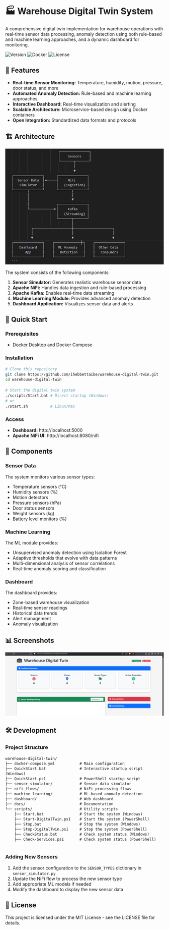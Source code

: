 # 🏭 Warehouse Digital Twin System

A comprehensive digital twin implementation for warehouse operations with real-time sensor data processing, anomaly detection using both rule-based and machine learning approaches, and a dynamic dashboard for monitoring.

![Version](https://img.shields.io/badge/version-1.0.0-blue.svg)
![Docker](https://img.shields.io/badge/docker-required-blue.svg)
![License](https://img.shields.io/badge/license-MIT-green.svg)

## 🌟 Features

- **Real-time Sensor Monitoring:** Temperature, humidity, motion, pressure, door status, and more
- **Automated Anomaly Detection:** Rule-based and machine learning approaches
- **Interactive Dashboard:** Real-time visualization and alerting
- **Scalable Architecture:** Microservice-based design using Docker containers
- **Open Integration:** Standardized data formats and protocols

## 🏗️ Architecture

![Architecture Diagram](docs/images/image.png)

The system consists of the following components:

1. **Sensor Simulator:** Generates realistic warehouse sensor data
2. **Apache NiFi:** Handles data ingestion and rule-based processing
3. **Apache Kafka:** Enables real-time data streaming
4. **Machine Learning Module:** Provides advanced anomaly detection
5. **Dashboard Application:** Visualizes sensor data and alerts

## 🚀 Quick Start

### Prerequisites

- Docker Desktop and Docker Compose

### Installation

```bash
# Clone this repository
git clone https://github.com/ihebbettaibe/warehouse-digital-twin.git
cd warehouse-digital-twin

# Start the digital twin system
./scripts/Start.bat # Direct startup (Windows)
# or
./start.sh          # Linux/Mac
```

### Access

- **Dashboard:** http://localhost:5000
- **Apache NiFi UI:** http://localhost:8080/nifi

## 🔧 Components

### Sensor Data

The system monitors various sensor types:
- Temperature sensors (°C)
- Humidity sensors (%)
- Motion detectors
- Pressure sensors (hPa)
- Door status sensors
- Weight sensors (kg)
- Battery level monitors (%)

### Machine Learning

The ML module provides:
- Unsupervised anomaly detection using Isolation Forest
- Adaptive thresholds that evolve with data patterns
- Multi-dimensional analysis of sensor correlations
- Real-time anomaly scoring and classification

### Dashboard

The dashboard provides:
- Zone-based warehouse visualization
- Real-time sensor readings
- Historical data trends
- Alert management
- Anomaly visualization

## 📊 Screenshots

![Dashboard](docs/images/image2.png)

## 🛠️ Development

### Project Structure

```
warehouse-digital-twin/
├── docker-compose.yml           # Main configuration
├── QuickStart.bat               # Interactive startup script (Windows)
├── QuickStart.ps1               # PowerShell startup script
├── sensor_simulator/            # Sensor data simulator
├── nifi_flows/                  # NiFi processing flows
├── machine_learning/            # ML-based anomaly detection
├── dashboard/                   # Web dashboard
├── docs/                        # Documentation
└── scripts/                     # Utility scripts
    ├── Start.bat                # Start the system (Windows)
    ├── Start-DigitalTwin.ps1    # Start the system (PowerShell)
    ├── Stop.bat                 # Stop the system (Windows)
    ├── Stop-DigitalTwin.ps1     # Stop the system (PowerShell)
    ├── CheckStatus.bat          # Check system status (Windows)
    ├── Check-Services.ps1       # Check system status (PowerShell)
    
```

### Adding New Sensors

1. Add the sensor configuration to the `SENSOR_TYPES` dictionary in `sensor_simulator.py`
2. Update the NiFi flow to process the new sensor type
3. Add appropriate ML models if needed
4. Modify the dashboard to display the new sensor data

## 📝 License

This project is licensed under the MIT License - see the LICENSE file for details.



